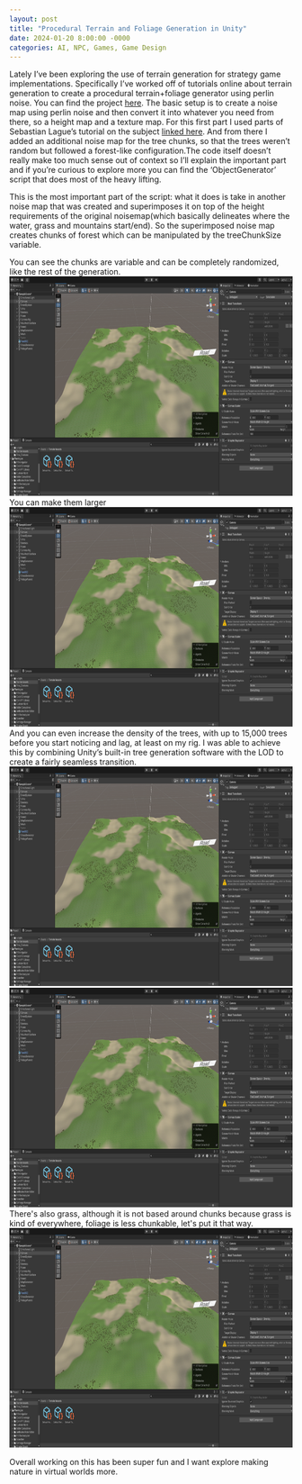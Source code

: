 ```yaml
---
layout: post
title: "Procedural Terrain and Foliage Generation in Unity"
date: 2024-01-20 8:00:00 -0000
categories: AI, NPC, Games, Game Design 
---
```

Lately I’ve been exploring the use of terrain generation for strategy game implementations. Specifically I’ve worked off of tutorials online about terrain generation to create a procedural terrain+foliage generator using perlin noise. You can find the project [here][here]. The basic setup is to create a noise map using perlin noise and then convert it into whatever you need from there, so a height map and a texture map. For this first part I used parts of Sebastian Lague’s tutorial on the subject [linked here][linked here]. And from there I added an additional noise map for the tree chunks, so that the trees weren’t random but followed a forest-like configuration.The code itself doesn’t really make too much sense out of context so I’ll explain the important part and if you’re curious to explore more you can find the ‘ObjectGenerator’ script that does most of the heavy lifting.

This is the most important part of the script: what it does is take in another noise map that was created and superimposes it on top of the height requirements of the original noisemap(which basically delineates where the water, grass and mountains start/end). So the superimposed noise map creates chunks of forest which can be manipulated by the treeChunkSize variable.

You can see the chunks are variable and can be completely randomized, like the rest of the generation.
<img src="/assets/Terrain1.png" height="390" width="956"> 
You can make them larger
<img src="/assets/Terrain1.png" height="390" width="956"> 
And you can even increase the density of the trees, with up to 15,000 trees before you start noticing and lag, at least on my rig. I was able to achieve this by combining Unity’s built-in tree generation software with the LOD to create a fairly seamless transition. 
<img src="/assets/Terrain1.png" height="390" width="956"> 
<img src="/assets/Terrain1.png" height="390" width="956"> 
There's also grass, although it is not based around chunks because grass is kind of everywhere, foliage is less chunkable, let's put it that way.
<img src="/assets/Terrain1.png" height="390" width="956"> 

Overall working on this has been super fun and I want explore making nature in virtual worlds more.


[here]: https://github.com/Elijahtab/Real-Time-Strategy-Demo
[linked here]: https://www.youtube.com/watch?v=wbpMiKiSKm8&list=PLFt_AvWsXl0eBW2EiBtl_sxmDtSgZBxB3


